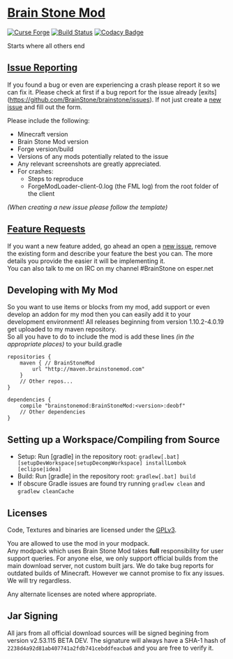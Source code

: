 [Brain Stone Mod](https://minecraft.curseforge.com/projects/brain-stone-mod)
============================================================================

[![Curse Forge](http://cf.way2muchnoise.eu/short_250836_downloads.svg)](https://minecraft.curseforge.com/projects/brain-stone-mod)
[![Build Status](https://gitlab.brainstonemod.com/BrainStone/brainstone/badges/master/build.svg)](https://gitlab.brainstonemod.com/BrainStone/brainstone/commits/master)
[![Codacy Badge](https://api.codacy.com/project/badge/Grade/5c4ec0299d094cf3a46a3104122bcc76)](https://www.codacy.com/app/BrainStone/brainstone?utm_source=github.com&amp;utm_medium=referral&amp;utm_content=BrainStone/brainstone&amp;utm_campaign=Badge_Grade)

Starts where all others end

[Issue Reporting](https://github.com/BrainStone/brainstone/issues)
------------------------------------------------------------------

If you found a bug or even are experiencing a crash please report it so we can fix it. Please check at first if a bug report for the issue already [exits]
(https://github.com/BrainStone/brainstone/issues). If not just create a [new issue](https://github.com/BrainStone/brainstone/issues/new) and fill out the form.

Please include the following:

* Minecraft version
* Brain Stone Mod version
* Forge version/build
* Versions of any mods potentially related to the issue 
* Any relevant screenshots are greatly appreciated.
* For crashes:
  * Steps to reproduce
  * ForgeModLoader-client-0.log (the FML log) from the root folder of the client
 
*(When creating a new issue please follow the template)*

[Feature Requests](https://github.com/BrainStone/brainstone/issues)
-------------------------------------------------------------------

If you want a new feature added, go ahead an open a [new issue](https://github.com/BrainStone/brainstone/issues/new), remove the existing form and describe your
feature the best you can. The more details you provide the easier it will be implementing it.  
You can also talk to me on IRC on my channel #BrainStone on esper.net

Developing with My Mod
----------------------

So you want to use items or blocks from my mod, add support or even develop an addon for my mod then you can easily add it to your development environment! All
releases beginning from version 1.10.2-4.0.19 get uploaded to my maven repository.  
So all you have to do to include the mod is add these lines *(in the appropriate places)* to your build.gradle

    repositories {
        maven { // BrainStoneMod
            url "http://maven.brainstonemod.com"
        }
        // Other repos...
    }
    
    dependencies {
        compile "brainstonemod:BrainStoneMod:<version>:deobf"
        // Other dependencies
    }

Setting up a Workspace/Compiling from Source
--------------------------------------------

* Setup: Run [gradle] in the repository root: `gradlew[.bat] [setupDevWorkspace|setupDecompWorkspace] installLombok [eclipse|idea]`
* Build: Run [gradle] in the repository root: `gradlew[.bat] build`
* If obscure Gradle issues are found try running `gradlew clean` and `gradlew cleanCache`

Licenses
--------

Code, Textures and binaries are licensed under the [GPLv3](https://www.gnu.org/licenses/#GPL).

You are allowed to use the mod in your modpack.  
Any modpack which uses Brain Stone Mod takes **full** responsibility for user support queries. For anyone else, we only support official builds from the main
download server, not custom built jars. We do take bug reports for outdated builds of Minecraft. However we cannot promise to fix any issues. We will try
regardless.

Any alternate licenses are noted where appropriate.

Jar Signing
-----------

All jars from all official download sources will be signed begining from version v2.53.115 BETA DEV. The signature will always have a SHA-1 hash of
`2238d4a92d81ab407741a2fdb741cebddfeacba6` and you are free to verify it.

